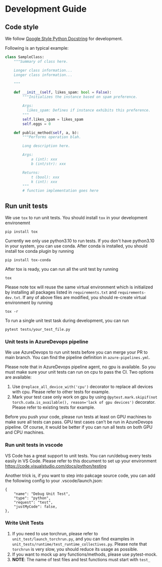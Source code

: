 # Development Guide

## Code style

We follow [Google Style Python Docstring](https://google.github.io/styleguide/pyguide.html) for development.

Following is an typical example:

```python
class SampleClass:
    """Summary of class here.

    Longer class information...
    Longer class information...

    """

    def __init__(self, likes_spam: bool = False):
        """Initializes the instance based on spam preference.

        Args:
          likes_spam: Defines if instance exhibits this preference.
        """
        self.likes_spam = likes_spam
        self.eggs = 0

    def public_method(self, a, b):
        """Performs operation blah.

        Long description here.

        Args:
            a (int): xxx
            b (int/str): xxx

        Returns:
            t (bool): xxx
            k (int): xxx
        """
        # function implementation goes here
```

## Run unit tests

We use `tox` to run unit tests. You should install `tox` in your development environemnt
```
pip install tox
```
Currently we only use python3.10 to run tests. If you don't have python3.10 in your system, you can use conda. After conda is installed, you should install tox conda plugin by running
```
pip install tox-conda
```
After tox is ready, you can run all the unit test by running
```
tox
```
Please note tox will reuse the same virtual environment which is initialized by installing all packages listed in `requirements.txt` and `requirements-dev.txt`. If any of above files are modified, you should re-create virtual environment by running
```
tox -r
```

To run a single unit test task during development, you can run

```
pytest tests/your_test_file.py
```

### Unit tests in AzureDevops pipeline

We use AzureDevops to run unit tests before you can merge your PR to main branch. You can find the pipeline definition in `azure-pipelines.yml`.

Please note that in AzureDevops pipeline agent, no gpu is available. So you must make sure your unit tests can run on cpu to pass the CI. Two options are available:
1. Use `@replace_all_device_with('cpu')` decorator to replace all devices with cpu. Please refer to other tests for example.
2. Mark your test case only work on gpu by using `@pytest.mark.skipif(not torch.cuda.is_available(), reason='lack of gpu devices')` decorator. Please refer to existing tests for example.

Before you push your code, please run tests at least on GPU machines to make sure all tests can pass. GPU test cases can't be run in AzureDevops pipeline. Of course, it would be better if you can run all tests on both GPU and CPU machines.

### Run unit tests in vscode

VS Code has a great support to unit tests. You can run/debug every tests easily in VS Code. Please refer to this document to set up your environment https://code.visualstudio.com/docs/python/testing

Another trick is, if you want to step into pakcage source code, you can add the following config to your .vscode/launch.json:
```
{
    "name": "Debug Unit Test",
    "type": "python",
    "request": "test",
    "justMyCode": false,
},
```

### Write Unit Tests
1. If you need to use torchrun, please refer to `unit_test/launch_torchrun.py`, and you can find examples in `unit_tests/runtime/test_runtime_collectives.py`. Please note that `torchrun` is very slow, you should reduce its usage as possible.
2. If you want to mock up any functions/methods, please use pytest-mock.
3. **NOTE**: The name of test files and test functions must start with `test_`